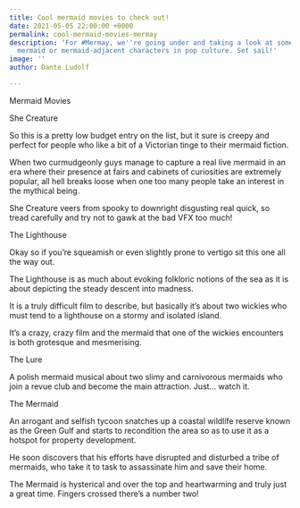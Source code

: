 ```yaml
---
title: Cool mermaid movies to check out!
date: 2021-05-05 22:00:00 +0000
permalink: cool-mermaid-movies-mermay
description: 'For #Mermay, we''re going under and taking a look at some of our favourite
  mermaid or mermaid-adjacent characters in pop culture. Set sail!'
image: ''
author: Dante Ludolf

---
```

Mermaid Movies

She Creature

So this is a pretty low budget entry on the list, but it sure is creepy and perfect for people who like a bit of a Victorian tinge to their mermaid fiction.

When two curmudgeonly guys manage to capture a real live mermaid in an era where their presence at fairs and cabinets of curiosities are extremely popular, all hell breaks loose when one too many people take an interest in the mythical being.

She Creature veers from spooky to downright disgusting real quick, so tread carefully and try not to gawk at the bad VFX too much!

The Lighthouse

Okay so if you’re squeamish or even slightly prone to vertigo sit this one all the way out.

The Lighthouse is as much about evoking folkloric notions of the sea as it is about depicting the steady descent into madness.

It is a truly difficult film to describe, but basically it’s about two wickies who must tend to a lighthouse on a stormy and isolated island.

It’s a crazy, crazy film and the mermaid that one of the wickies encounters is both grotesque and mesmerising.

The Lure

A polish mermaid musical about two slimy and carnivorous mermaids who join a revue club and become the main attraction. Just… watch it.

The Mermaid

An arrogant and selfish tycoon snatches up a coastal wildlife reserve known as the Green Gulf and starts to recondition the area so as to use it as a hotspot for property development.

He soon discovers that his efforts have disrupted and disturbed a tribe of mermaids, who take it to task to assassinate him and save their home.

The Mermaid is hysterical and over the top and heartwarming and truly just a great time. Fingers crossed there’s a number two!